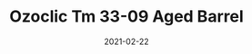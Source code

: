 ---
tags: 
  - "To Market"
  - "Loose Lay LVT"
  - "Ozoclic"
title: "Ozoclic Tm 33-09 Aged Barrel"
designer: "To Market"
image_primary: "img/MR%20USA%20RIGID%2009%20laid%20out.jpg"
href: "https://www.tomkt.com/copy-of-basix-swatches"
description: "Size%3A%207.28%u201D%20x%2047.71%u201D%20/%20Thickness%3A%205.0mm%20%28Includes%20AcoustX%20Soundproof%20Backing%29%20/%20Wear%20Layer%3A%2020mil%20/%20Edge%3A%20Bevel%20/%20Construction%3A%20Floating%20Click%20/%20Limited%20Warranty%3A%2025%20Year%20Residential%20/%2010%20Year%20Commercial"
category: "loose-lay-lvt-ozoclic"
subtitle: ""
manufacturer: "ToMarket"
slug: "/manufacturers/tomarket/loose-lay-lvt-ozoclic/to-market-ozoclic-tm-33-09-aged-barrel"
date: "2021-02-22"
---